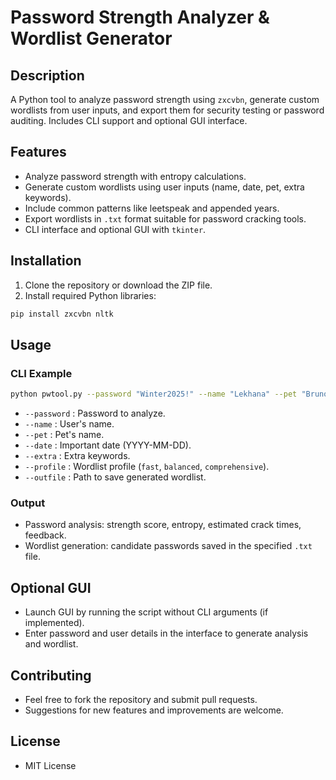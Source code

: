 # Password Strength Analyzer & Wordlist Generator

## Description

A Python tool to analyze password strength using `zxcvbn`, generate custom wordlists from user inputs, and export them for security testing or password auditing. Includes CLI support and optional GUI interface.

## Features

* Analyze password strength with entropy calculations.
* Generate custom wordlists using user inputs (name, date, pet, extra keywords).
* Include common patterns like leetspeak and appended years.
* Export wordlists in `.txt` format suitable for password cracking tools.
* CLI interface and optional GUI with `tkinter`.

## Installation

1. Clone the repository or download the ZIP file.
2. Install required Python libraries:

```bash
pip install zxcvbn nltk
```

## Usage

### CLI Example

```bash
python pwtool.py --password "Winter2025!" --name "Lekhana" --pet "Bruno" --date "2001-06-15" --extra "cyber" --profile balanced --outfile out.txt
```

* `--password` : Password to analyze.
* `--name` : User's name.
* `--pet` : Pet's name.
* `--date` : Important date (YYYY-MM-DD).
* `--extra` : Extra keywords.
* `--profile` : Wordlist profile (`fast`, `balanced`, `comprehensive`).
* `--outfile` : Path to save generated wordlist.

### Output

* Password analysis: strength score, entropy, estimated crack times, feedback.
* Wordlist generation: candidate passwords saved in the specified `.txt` file.

## Optional GUI

* Launch GUI by running the script without CLI arguments (if implemented).
* Enter password and user details in the interface to generate analysis and wordlist.

## Contributing

* Feel free to fork the repository and submit pull requests.
* Suggestions for new features and improvements are welcome.

## License

* MIT License
